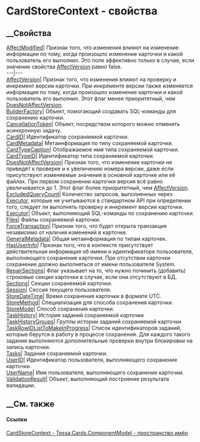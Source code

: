# CardStoreContext - свойства
##  __Свойства
[AffectModified](P_Tessa_Cards_ComponentModel_CardStoreContext_AffectModified.htm)|
Признак того, что изменения влияют на изменение информации по тому, когда
произошло изменение карточки и какой пользователь его выполнил. Это поле
эффективно только в случае, если значение свойства
[AffectVersion](P_Tessa_Cards_ComponentModel_CardStoreContext_AffectVersion.htm)
равно false.  
---|---  
[AffectVersion](P_Tessa_Cards_ComponentModel_CardStoreContext_AffectVersion.htm)|
Признак того, что изменения влияют на проверку и инкремент версии карточки.
При инкременте версии также изменяется информация по тому, когда произошло
изменение карточки и какой пользователь его выполнил. Этот флаг менее
приоритетный, чем
[DoesNotAffectVersion](P_Tessa_Cards_ComponentModel_CardStoreContext_DoesNotAffectVersion.htm).  
[BuilderFactory](P_Tessa_Cards_ComponentModel_CardStoreContext_BuilderFactory.htm)|
Объект, помогающий создавать SQL-команды для сохранению карточки.  
[CancellationToken](P_Tessa_Cards_ComponentModel_CardStoreContext_CancellationToken.htm)|
Объект, посредством которого можно отменить асинхронную задачу.  
[CardID](P_Tessa_Cards_ComponentModel_CardStoreContext_CardID.htm)|
Идентификатор сохраняемой карточки.  
[CardMetadata](P_Tessa_Cards_ComponentModel_CardStoreContext_CardMetadata.htm)|
Метаинформация по типу сохраняемой карточки.  
[CardTypeCaption](P_Tessa_Cards_ComponentModel_CardStoreContext_CardTypeCaption.htm)|
Отображаемое имя типа сохраняемой карточки.  
[CardTypeID](P_Tessa_Cards_ComponentModel_CardStoreContext_CardTypeID.htm)|
Идентификатор типа сохраняемой карточки.  
[DoesNotAffectVersion](P_Tessa_Cards_ComponentModel_CardStoreContext_DoesNotAffectVersion.htm)|
Признак того, что изменение карточки не приведёт к проверке и к увеличению
номера версии, даже если присутствуют изменяемые значения в основной карточке
или её файлах. При первом сохранении карточки версия всё равно увеличивается
до 1. Этот флаг более приоритетный, чем
[AffectVersion](P_Tessa_Cards_ComponentModel_CardStoreContext_AffectVersion.htm).  
[ExcludedQueryCount](P_Tessa_Cards_ComponentModel_CardStoreContext_ExcludedQueryCount.htm)|
Количество запросов, выполненных через
[Executor](P_Tessa_Cards_ComponentModel_CardStoreContext_Executor.htm),
которые не учитываются в стандартном API при определении того, следует ли
выполнять проверку и инкремент версии карточки.  
[Executor](P_Tessa_Cards_ComponentModel_CardStoreContext_Executor.htm)|
Объект, выполняющий SQL-команды по сохранению карточки.  
[Files](P_Tessa_Cards_ComponentModel_CardStoreContext_Files.htm)|  Файлы
сохраняемой карточки.  
[ForceTransaction](P_Tessa_Cards_ComponentModel_CardStoreContext_ForceTransaction.htm)|
Признак того, что будет открыта транзакция независимо от наличия изменений в
карточке.  
[GeneralMetadata](P_Tessa_Cards_ComponentModel_CardStoreContext_GeneralMetadata.htm)|
Общая метаинформация по типам карточек.  
[HasUserInfo](P_Tessa_Cards_ComponentModel_CardStoreContext_HasUserInfo.htm)|
Признак того, что в контексте присутствует действительная информация об имени
и идентификаторе пользователя, выполняющего сохранение карточки. При
отсутствии карточки сохранение должно выполняться от имени пользователя
System.  
[RepairSections](P_Tessa_Cards_ComponentModel_CardStoreContext_RepairSections.htm)|
Флаг указывает на то, что нужно починить (добавить) строковые секции карточки
в случае, если они отсутствуют в БД.  
[Sections](P_Tessa_Cards_ComponentModel_CardStoreContext_Sections.htm)|
Секции сохраняемой карточки.  
[Session](P_Tessa_Cards_ComponentModel_CardStoreContext_Session.htm)|  Сессия
текущего пользователя.  
[StoreDateTime](P_Tessa_Cards_ComponentModel_CardStoreContext_StoreDateTime.htm)|
Время сохранения карточки в формате UTC.  
[StoreMethod](P_Tessa_Cards_ComponentModel_CardStoreContext_StoreMethod.htm)|
Специализация для способа сохранения карточки.  
[StoreMode](P_Tessa_Cards_ComponentModel_CardStoreContext_StoreMode.htm)|
Способ сохранения карточки.  
[TaskHistory](P_Tessa_Cards_ComponentModel_CardStoreContext_TaskHistory.htm)|
История заданий сохраняемой карточки  
[TaskHistoryGroups](P_Tessa_Cards_ComponentModel_CardStoreContext_TaskHistoryGroups.htm)|
Группы истории заданий сохраняемой карточки  
[TaskRowIDListToMakeInProgress](P_Tessa_Cards_ComponentModel_CardStoreContext_TaskRowIDListToMakeInProgress.htm)|
Список идентификаторов заданий, которые берутся в работу в процессе
сохранения. Для каждого такого задания выполняются дополнительные проверки
внутри блокировки на запись карточки.  
[Tasks](P_Tessa_Cards_ComponentModel_CardStoreContext_Tasks.htm)|  Задания
сохраняемой карточки.  
[UserID](P_Tessa_Cards_ComponentModel_CardStoreContext_UserID.htm)|
Идентификатор пользователя, выполняющего сохранение карточки.  
[UserName](P_Tessa_Cards_ComponentModel_CardStoreContext_UserName.htm)|  Имя
пользователя, выполняющего сохранение карточки.  
[ValidationResult](P_Tessa_Cards_ComponentModel_CardStoreContext_ValidationResult.htm)|
Объект, выполняющий построение результата валидации.  
## __См. также
#### Ссылки
[CardStoreContext - ](T_Tessa_Cards_ComponentModel_CardStoreContext.htm)
[Tessa.Cards.ComponentModel - пространство
имён](N_Tessa_Cards_ComponentModel.htm)

